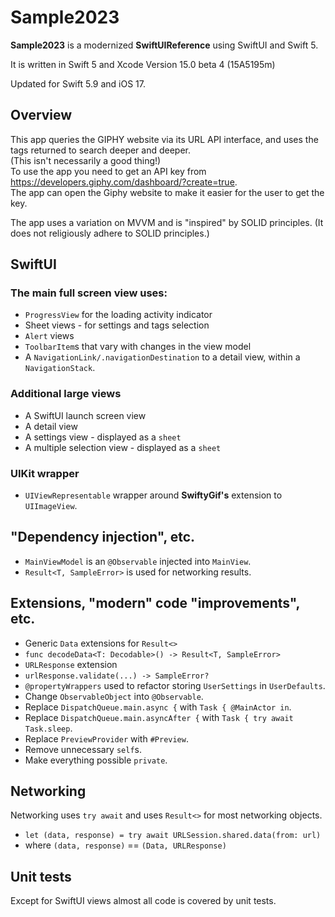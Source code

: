 
# Sample2023

**Sample2023** is a modernized **SwiftUIReference** using SwiftUI and Swift 5.

It is written in Swift 5 and Xcode Version 15.0 beta 4 (15A5195m)  
  
Updated for Swift 5.9 and iOS 17. 

## Overview  
This app queries the GIPHY website via its URL API interface, and uses the tags returned to search deeper and deeper.  
(This isn't necessarily a good thing!)  
To use the app you need to get an API key from <https://developers.giphy.com/dashboard/?create=true>.  
The app can open the Giphy website to make it easier for the user to get the key.  

The app uses a variation on MVVM and is "inspired" by SOLID principles.  (It does not religiously adhere to SOLID principles.)

## SwiftUI  
### The main full screen view uses:  
* `ProgressView` for the loading activity indicator  
* Sheet views - for settings and tags selection  
* `Alert` views  
* `ToolbarItem`s that vary with changes in the view model  
* A `NavigationLink/.navigationDestination` to a detail view, within a `NavigationStack`.

### Additional large views  
* A SwiftUI launch screen view  
* A detail view  
* A settings view - displayed as a `sheet`  
* A multiple selection view - displayed as a `sheet`  

### UIKit wrapper  
* `UIViewRepresentable` wrapper around **SwiftyGif's** extension to `UIImageView`.  

## "Dependency injection", etc.  
* `MainViewModel` is an `@Observable` injected into `MainView`.
* `Result<T, SampleError>` is used for networking results.

## Extensions, "modern" code "improvements", etc.  
* Generic `Data` extensions for `Result<>`  
 * `func decodeData<T: Decodable>() -> Result<T, SampleError>`  
* `URLResponse` extension  
 * `urlResponse.validate(...) -> SampleError?`  
* `@propertyWrappers` used to refactor storing `UserSettings` in `UserDefaults`.  
* Change `ObservableObject` into `@Observable`.  
* Replace `DispatchQueue.main.async {` with `Task { @MainActor in`.  
* Replace `DispatchQueue.main.asyncAfter {` with `Task { try await Task.sleep`.  
* Replace `PreviewProvider` with `#Preview`.  
* Remove unnecessary `self`s.  
* Make everything possible `private`.  

## Networking  
Networking uses `try await` and uses `Result<>` for most networking objects.  

* `let (data, response) = try await URLSession.shared.data(from: url)`  
 * where `(data, response)` == `(Data, URLResponse)`  

## Unit tests
Except for SwiftUI views almost all code is covered by unit tests.

